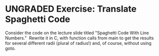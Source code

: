 <h1 class="page-title">UNGRADED Exercise: Translate Spaghetti Code</h1>
<p>Consider the code on the lecture slide titled "Spaghetti Code With Line Numbers." &nbsp;Rewrite it in C, with function calls from main to get the results for several different radii (plural of radius!) and, of course, without using goto.</p>
<div id="assign-to-mount-point"></div>
